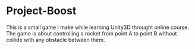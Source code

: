 # Project-Boost
This is a small game I make while learning Unity3D throught online course.
The game is about controlling a rocket from point A to point B without collide with any obstacle between them.
